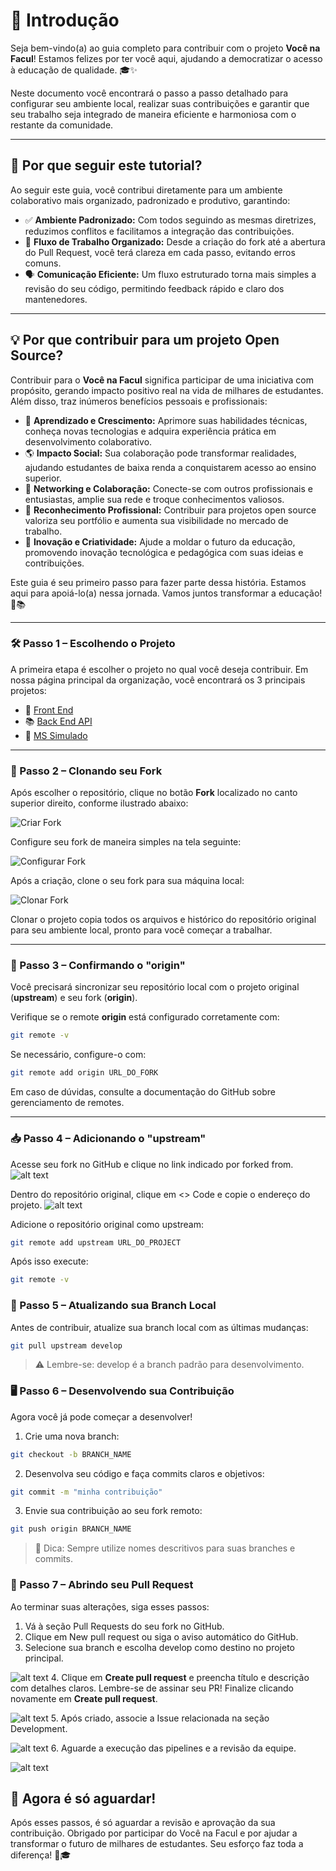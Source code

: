 # 🚀 Introdução

Seja bem-vindo(a) ao guia completo para contribuir com o projeto **Você na Facul**! Estamos felizes por ter você aqui, ajudando a democratizar o acesso à educação de qualidade. 🎓✨

Neste documento você encontrará o passo a passo detalhado para configurar seu ambiente local, realizar suas contribuições e garantir que seu trabalho seja integrado de maneira eficiente e harmoniosa com o restante da comunidade.

---

## 🌟 Por que seguir este tutorial?

Ao seguir este guia, você contribui diretamente para um ambiente colaborativo mais organizado, padronizado e produtivo, garantindo:

- ✅ **Ambiente Padronizado:** Com todos seguindo as mesmas diretrizes, reduzimos conflitos e facilitamos a integração das contribuições.
- 📑 **Fluxo de Trabalho Organizado:** Desde a criação do fork até a abertura do Pull Request, você terá clareza em cada passo, evitando erros comuns.
- 🗣️ **Comunicação Eficiente:** Um fluxo estruturado torna mais simples a revisão do seu código, permitindo feedback rápido e claro dos mantenedores.

---

## 💡 Por que contribuir para um projeto Open Source?

Contribuir para o **Você na Facul** significa participar de uma iniciativa com propósito, gerando impacto positivo real na vida de milhares de estudantes. Além disso, traz inúmeros benefícios pessoais e profissionais:

- 🚀 **Aprendizado e Crescimento:** Aprimore suas habilidades técnicas, conheça novas tecnologias e adquira experiência prática em desenvolvimento colaborativo.
- 🌎 **Impacto Social:** Sua colaboração pode transformar realidades, ajudando estudantes de baixa renda a conquistarem acesso ao ensino superior.
- 🤝 **Networking e Colaboração:** Conecte-se com outros profissionais e entusiastas, amplie sua rede e troque conhecimentos valiosos.
- 🏅 **Reconhecimento Profissional:** Contribuir para projetos open source valoriza seu portfólio e aumenta sua visibilidade no mercado de trabalho.
- 🌟 **Inovação e Criatividade:** Ajude a moldar o futuro da educação, promovendo inovação tecnológica e pedagógica com suas ideias e contribuições.

Este guia é seu primeiro passo para fazer parte dessa história. Estamos aqui para apoiá-lo(a) nessa jornada. Vamos juntos transformar a educação! 💪📚

---

### 🛠️ Passo 1 – Escolhendo o Projeto

A primeira etapa é escolher o projeto no qual você deseja contribuir. Em nossa página principal da organização, você encontrará os 3 principais projetos:

- 🚀 [Front End](https://github.com/vcnafacul/client-vcnafacul)  
- 📚 [Back End API](https://github.com/vcnafacul/api-vcnafacul)  
- 🧪 [MS Simulado](https://github.com/vcnafacul/ms-simulado)

---

### 📌 Passo 2 – Clonando seu Fork

Após escolher o repositório, clique no botão **Fork** localizado no canto superior direito, conforme ilustrado abaixo:

![Criar Fork](image.png)

Configure seu fork de maneira simples na tela seguinte:

![Configurar Fork](image-1.png)

Após a criação, clone o seu fork para sua máquina local:

![Clonar Fork](image-2.png)

Clonar o projeto copia todos os arquivos e histórico do repositório original para seu ambiente local, pronto para você começar a trabalhar.

---

### 🔗 Passo 3 – Confirmando o "origin"

Você precisará sincronizar seu repositório local com o projeto original (**upstream**) e seu fork (**origin**).

Verifique se o remote **origin** está configurado corretamente com:

```bash
git remote -v
```

Se necessário, configure-o com:

```bash
git remote add origin URL_DO_FORK
```
Em caso de dúvidas, consulte a documentação do GitHub sobre gerenciamento de remotes.

---

### 📥 Passo 4 – Adicionando o "upstream"

Acesse seu fork no GitHub e clique no link indicado por forked from.
![alt text](image-3.png)

Dentro do repositório original, clique em <> Code e copie o endereço do projeto.
![alt text](image-4.png)

Adicione o repositório original como upstream:
```bash
git remote add upstream URL_DO_PROJECT
```
Após isso execute:

```bash
git remote -v
```

### 🔄 Passo 5 – Atualizando sua Branch Local

Antes de contribuir, atualize sua branch local com as últimas mudanças:

```bash
git pull upstream develop
```
> ⚠️ Lembre-se: develop é a branch padrão para desenvolvimento.

### 🖥️ Passo 6 – Desenvolvendo sua Contribuição

Agora você já pode começar a desenvolver!

1. Crie uma nova branch:
```bash
git checkout -b BRANCH_NAME
```
2. Desenvolva seu código e faça commits claros e objetivos:
```bash
git commit -m "minha contribuição"
```
3. Envie sua contribuição ao seu fork remoto:
```bash
git push origin BRANCH_NAME
```
> 📌 Dica: Sempre utilize nomes descritivos para suas branches e commits.

### 🎉 Passo 7 – Abrindo seu Pull Request

Ao terminar suas alterações, siga esses passos:

1. Vá à seção Pull Requests do seu fork no GitHub.
2. Clique em New pull request ou siga o aviso automático do GitHub.
3. Selecione sua branch e escolha develop como destino no projeto principal.

![alt text](image-6.png)
4. Clique em **Create pull request** e preencha título e descrição com detalhes claros. Lembre-se de assinar seu PR! Finalize clicando novamente em **Create pull request**.

![alt text](image-7.png)
5. Após criado, associe a Issue relacionada na seção Development.

![alt text](image-8.png)
6. Aguarde a execução das pipelines e a revisão da equipe.

![alt text](image-10.png)

## 🙌 Agora é só aguardar!
Após esses passos, é só aguardar a revisão e aprovação da sua contribuição. Obrigado por participar do Você na Facul e por ajudar a transformar o futuro de milhares de estudantes. Seu esforço faz toda a diferença! 🚀🎓